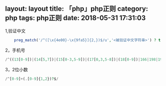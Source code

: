 layout: layout
title: 「php」php正则
category: php
tags: php正则
date: 2018-05-31 17:31:03
---
1,验证中文
``` php
    preg_match('/^([\x{4e00}-\x{9fa5}]{2,})$/u','<被验证中文字符串>') ? true : false;
```
2，手机号
``` php 
/^((13[0-9])|(14[5,7])|(15[0-3,5-9])|(17[0,3,5-8])|(18[0-9])|166|198|199)\d{8}$/
```

3，2位小数
``` php
/^[0-9]+(.[0-9]{1,2})?$/
```